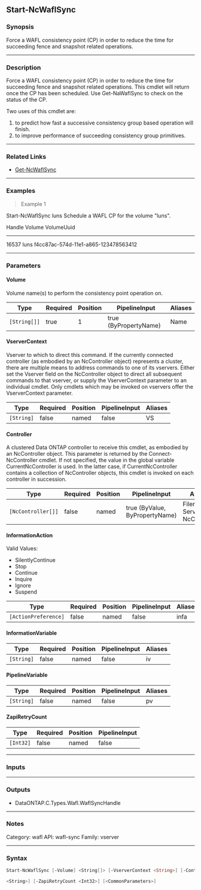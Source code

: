 Start-NcWaflSync
----------------

### Synopsis
Force a WAFL consistency point (CP) in order to reduce the time for succeeding fence and snapshot related operations.

---

### Description

Force a WAFL consistency point (CP) in order to reduce the time for succeeding fence and snapshot related operations.  This cmdlet will return once the CP has been scheduled.  Use Get-NaWaflSync to check on the status of the CP.  

Two uses of this cmdlet are:
  1) to predict how fast a successive consistency group based operation will finish.
  2) to improve performance of succeeding consistency group primitives.

---

### Related Links
* [Get-NcWaflSync](Get-NcWaflSync)

---

### Examples
> Example 1

Start-NcWaflSync luns
Schedule a WAFL CP for the volume "luns".

Handle Volume                                  VolumeUuid
------ ------                                  ----------
 16537 luns                                    f4cc87ac-574d-11e1-a865-123478563412

---

### Parameters
#### **Volume**
Volume name(s) to perform the consistency point operation on.

|Type        |Required|Position|PipelineInput        |Aliases|
|------------|--------|--------|---------------------|-------|
|`[String[]]`|true    |1       |true (ByPropertyName)|Name   |

#### **VserverContext**
Vserver to which to direct this command.  If the currently connected controller (as embodied by an NcController object) represents a cluster, there are multiple means to address commands to one of its vservers.  Either set the Vserver field on the NcController object to direct all subsequent commands to that vserver, or supply the VserverContext parameter to an individual cmdlet.  Only cmdlets which may be invoked on vservers offer the VserverContext parameter.

|Type      |Required|Position|PipelineInput|Aliases|
|----------|--------|--------|-------------|-------|
|`[String]`|false   |named   |false        |VS     |

#### **Controller**
A clustered Data ONTAP controller to receive this cmdlet, as embodied by an NcController object.  This parameter is returned by the Connect-NcController cmdlet.  If not specified, the value in the global variable CurrentNcController is used.  In the latter case, if CurrentNcController contains a collection of NcController objects, this cmdlet is invoked on each controller in succession.

|Type              |Required|Position|PipelineInput                 |Aliases                          |
|------------------|--------|--------|------------------------------|---------------------------------|
|`[NcController[]]`|false   |named   |true (ByValue, ByPropertyName)|Filer<br/>Server<br/>NcController|

#### **InformationAction**

Valid Values:

* SilentlyContinue
* Stop
* Continue
* Inquire
* Ignore
* Suspend

|Type                |Required|Position|PipelineInput|Aliases|
|--------------------|--------|--------|-------------|-------|
|`[ActionPreference]`|false   |named   |false        |infa   |

#### **InformationVariable**

|Type      |Required|Position|PipelineInput|Aliases|
|----------|--------|--------|-------------|-------|
|`[String]`|false   |named   |false        |iv     |

#### **PipelineVariable**

|Type      |Required|Position|PipelineInput|Aliases|
|----------|--------|--------|-------------|-------|
|`[String]`|false   |named   |false        |pv     |

#### **ZapiRetryCount**

|Type     |Required|Position|PipelineInput|
|---------|--------|--------|-------------|
|`[Int32]`|false   |named   |false        |

---

### Inputs

---

### Outputs
* DataONTAP.C.Types.Wafl.WaflSyncHandle

---

### Notes
Category: wafl
API: wafl-sync
Family: vserver

---

### Syntax
```PowerShell
Start-NcWaflSync [-Volume] <String[]> [-VserverContext <String>] [-Controller <NcController[]>] [-InformationAction <ActionPreference>] [-InformationVariable <String>] [-PipelineVariable 
```
```PowerShell
<String>] [-ZapiRetryCount <Int32>] [<CommonParameters>]
```
